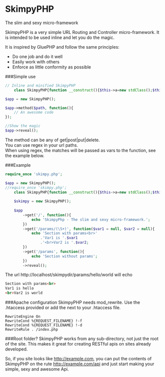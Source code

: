 SkimpyPHP
===
The slim and sexy micro-framework

SkimpyPHP is a very simple URL Routing and Controller micro-framework. It is intended to be used inline and let you do the magic. 

It is inspired by GluePHP and follow the same principles:

* Do one job and do it well
* Easily work with others
* Enforce as little conformity as possible

###Simple use
```php
// Inline and minified SkimpyPHP
	class SkimpyPHP{function __construct(){$this->a=new stdClass();$this->a->get=array();$this->a->post=array();$this->a->put=array();$this->a->delete=array();$this->b=str_replace(array('/index.php',' '),array('','%20'),$_SERVER['SCRIPT_NAME']);}public function get($c,$d){$this->a->get[$c]=$d;}public function post($c,$d){$this->a->post[$c]=$d;}public function put($c,$d){$this->a->put[$c]=$d;}public function delete($c,$d){$this->a->delete[$c]=$d;}public function reveal(){$e=strtolower($_SERVER['REQUEST_METHOD']);$f=$this->a->$e;$c=str_replace($this->b,'',$_SERVER['REQUEST_URI']);$g=false;krsort($f);foreach($f as $h=>$i){$h='^'.str_replace('/','\/',$h).'\/?$';if(preg_match("/$h/i",$c,$j)){$g=true;array_shift($j);$j=explode("/",preg_replace("/\/$/","",implode('/',$j)));call_user_func_array($i,$j);break;}}if(!$g)throw new Exception("The url \"$c\" requested by ".strtoupper($e).",not found.");}}

$app = new SkimpyPHP();

$app->method($path, function(){
	// An awesome code
});

//Show the magic
$app->reveal();
```
The method can be any of get|post|put|delete.  
You can use regex in your url paths.  
When using regex, the matches will be passed as vars to the function, see the example below.  

###Example
```php
require_once 'skimpy.php';

$app = new SkimpyPHP();
//require_once 'skimpy.php';
	class SkimpyPHP{function __construct(){$this->a=new stdClass();$this->a->get=array();$this->a->post=array();$this->a->put=array();$this->a->delete=array();$this->b=str_replace(array('/index.php',' '),array('','%20'),$_SERVER['SCRIPT_NAME']);}public function get($c,$d){$this->a->get[$c]=$d;return $this;}public function post($c,$d){$this->a->post[$c]=$d;return $this;}public function put($c,$d){$this->a->put[$c]=$d;return $this;}public function delete($c,$d){$this->a->delete[$c]=$d;return $this;}public function reveal(){$e=strtolower($_SERVER['REQUEST_METHOD']);$f=$this->a->$e;$c=str_replace($this->b,'',$_SERVER['REQUEST_URI']);$g=false;krsort($f);foreach($f as $h=>$i){$h='^'.str_replace('/','\/',$h).'\/?$';if(preg_match("/$h/i",$c,$j)){$g=true;array_shift($j);$j=explode("/",preg_replace("/\/$/","",implode('/',$j)));call_user_func_array($i,$j);break;}}if(!$g)throw new Exception("The url \"$c\" requested by ".strtoupper($e).",not found.");}}
	
	$skimpy = new SkimpyPHP();
	
	$app
		->get('/', function(){
			echo 'SkimpyPhp - The slim and sexy micro-framework.';
		})
		->get('/params/(\S+)', function($var1 = null, $var2 = null){
			echo 'Section with params<br>'
				.'Var1 is '.$var1
				.'<br>Var2 is '.$var2;
		})
		->get('/params', function(){
			echo 'Section without params';
		})
		->reveal();
```

The url http://localhost/skimpydir/params/hello/world will echo 
```html
Section with params<br>
Var1 is hello
<br>Var2 is world
```

###Apache configuration
SkimpyPHP needs mod_rewrite. Use the .htaccess provided or add the next to your .htaccess file. 
```
RewriteEngine On
RewriteCond %{REQUEST_FILENAME} !-f
RewriteCond %{REQUEST_FILENAME} !-d
RewriteRule . /index.php
```

###Root folder?
SkimpyPHP works from any sub-directory, not just the root of the site. This makes it great for creating RESTful apis on sites already developed.

So, if you site looks like http://example.com, you can put the contents of SkimpyPHP on the rute http://example.com/api and just start making your simple, sexy and awesome Api. 
